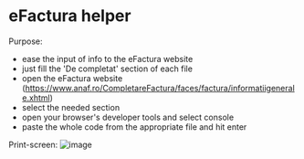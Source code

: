 # eFactura helper

Purpose:
- ease the input of info to the eFactura website
- just fill the 'De completat' section of each file
- open the eFactura website (https://www.anaf.ro/CompletareFactura/faces/factura/informatiigenerale.xhtml)
- select the needed section
- open your browser's developer tools and select console
- paste the whole code from the appropriate file and hit enter

Print-screen:
![image](https://github.com/avaseduard/eFactura-helper/assets/108252343/1a7bf0ad-53b2-4f8d-ae3c-a53cb64a860b)
